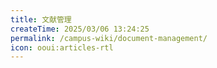 ```yaml
---
title: 文献管理
createTime: 2025/03/06 13:24:25
permalink: /campus-wiki/document-management/
icon: ooui:articles-rtl
---
```


